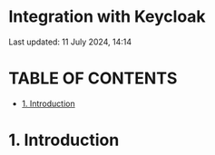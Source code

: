 # Integration with Keycloak
Last updated: 11 July 2024, 14:14

# TABLE OF CONTENTS

- [1. Introduction](#1-introduction)

# 1. Introduction<a name="#1-introduction"></a>

